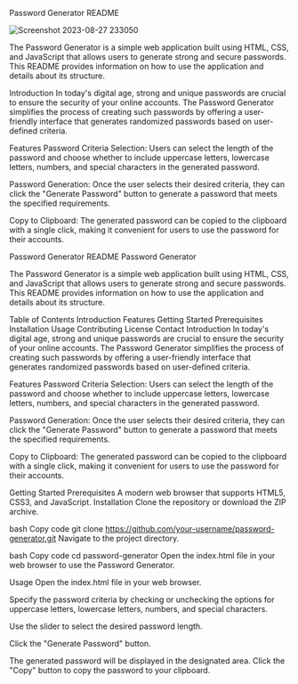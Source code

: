 Password Generator README

![Screenshot 2023-08-27 233050](https://github.com/amaan-bhati/password-generator/assets/94218318/5d40ff91-985d-4e70-b671-08782403183d)


The Password Generator is a simple web application built using HTML, CSS, and JavaScript that allows users to generate strong and secure passwords. This README provides information on how to use the application and details about its structure.

Introduction
In today's digital age, strong and unique passwords are crucial to ensure the security of your online accounts. The Password Generator simplifies the process of creating such passwords by offering a user-friendly interface that generates randomized passwords based on user-defined criteria.

Features
Password Criteria Selection: Users can select the length of the password and choose whether to include uppercase letters, lowercase letters, numbers, and special characters in the generated password.

Password Generation: Once the user selects their desired criteria, they can click the "Generate Password" button to generate a password that meets the specified requirements.

Copy to Clipboard: The generated password can be copied to the clipboard with a single click, making it convenient for users to use the password for their accounts.




Password Generator README
Password Generator

The Password Generator is a simple web application built using HTML, CSS, and JavaScript that allows users to generate strong and secure passwords. This README provides information on how to use the application and details about its structure.

Table of Contents
Introduction
Features
Getting Started
Prerequisites
Installation
Usage
Contributing
License
Contact
Introduction
In today's digital age, strong and unique passwords are crucial to ensure the security of your online accounts. The Password Generator simplifies the process of creating such passwords by offering a user-friendly interface that generates randomized passwords based on user-defined criteria.

Features
Password Criteria Selection: Users can select the length of the password and choose whether to include uppercase letters, lowercase letters, numbers, and special characters in the generated password.

Password Generation: Once the user selects their desired criteria, they can click the "Generate Password" button to generate a password that meets the specified requirements.

Copy to Clipboard: The generated password can be copied to the clipboard with a single click, making it convenient for users to use the password for their accounts.

Getting Started
Prerequisites
A modern web browser that supports HTML5, CSS3, and JavaScript.
Installation
Clone the repository or download the ZIP archive.

bash
Copy code
git clone https://github.com/your-username/password-generator.git
Navigate to the project directory.

bash
Copy code
cd password-generator
Open the index.html file in your web browser to use the Password Generator.

Usage
Open the index.html file in your web browser.

Specify the password criteria by checking or unchecking the options for uppercase letters, lowercase letters, numbers, and special characters.

Use the slider to select the desired password length.

Click the "Generate Password" button.

The generated password will be displayed in the designated area. Click the "Copy" button to copy the password to your clipboard.
